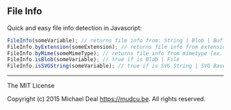 ## File Info

Quick and easy file info detection in Javascript:

```js
FileInfo(someVariable); // returns file info from: String | Blob | Buffer
FileInfo.byExtension(someExtension); // returns file info from extension [ex. "gif" | "webm"]
FileInfo.byMime(someMimeType); // returns file info from mimetype [ex. "image/gif" | "video/webm"]
FileInfo.isBlob(someVariable); // true if is Blob | File
FileInfo.isSVGString(someVariable); // true if is SVG String | SVG Base64
```
--------------------------------------------------------------------------------------------------------------

The MIT License

Copyright (c) 2015 Michael Deal <https://mudcu.be>. All rights reserved.

